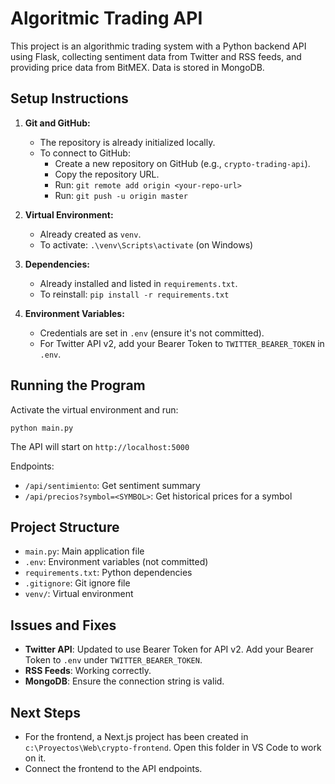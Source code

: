 # Algoritmic Trading API

This project is an algorithmic trading system with a Python backend API using Flask, collecting sentiment data from Twitter and RSS feeds, and providing price data from BitMEX. Data is stored in MongoDB.

## Setup Instructions

1. **Git and GitHub:**
   - The repository is already initialized locally.
   - To connect to GitHub:
     - Create a new repository on GitHub (e.g., `crypto-trading-api`).
     - Copy the repository URL.
     - Run: `git remote add origin <your-repo-url>`
     - Run: `git push -u origin master`

2. **Virtual Environment:**
   - Already created as `venv`.
   - To activate: `.\venv\Scripts\activate` (on Windows)

3. **Dependencies:**
   - Already installed and listed in `requirements.txt`.
   - To reinstall: `pip install -r requirements.txt`

4. **Environment Variables:**
   - Credentials are set in `.env` (ensure it's not committed).
   - For Twitter API v2, add your Bearer Token to `TWITTER_BEARER_TOKEN` in `.env`.

## Running the Program

Activate the virtual environment and run:
```
python main.py
```

The API will start on `http://localhost:5000`

Endpoints:
- `/api/sentimiento`: Get sentiment summary
- `/api/precios?symbol=<SYMBOL>`: Get historical prices for a symbol

## Project Structure

- `main.py`: Main application file
- `.env`: Environment variables (not committed)
- `requirements.txt`: Python dependencies
- `.gitignore`: Git ignore file
- `venv/`: Virtual environment

## Issues and Fixes

- **Twitter API**: Updated to use Bearer Token for API v2. Add your Bearer Token to `.env` under `TWITTER_BEARER_TOKEN`.
- **RSS Feeds**: Working correctly.
- **MongoDB**: Ensure the connection string is valid.

## Next Steps

- For the frontend, a Next.js project has been created in `c:\Proyectos\Web\crypto-frontend`. Open this folder in VS Code to work on it.
- Connect the frontend to the API endpoints.
